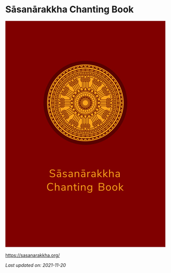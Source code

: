# Sāsanārakkha Chanting Book

<div class="titlepage-cover">

![Sāsanārakkha Chanting Book](./includes/images/reference-desktop-cover.jpg)

</div>

<https://sasanarakkha.org/>

<div>
<p><em>Last updated on: 2021-11-20</em></p>
</div>

